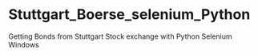 # Stuttgart_Boerse_selenium_Python
Getting Bonds from Stuttgart Stock exchange with Python Selenium Windows
